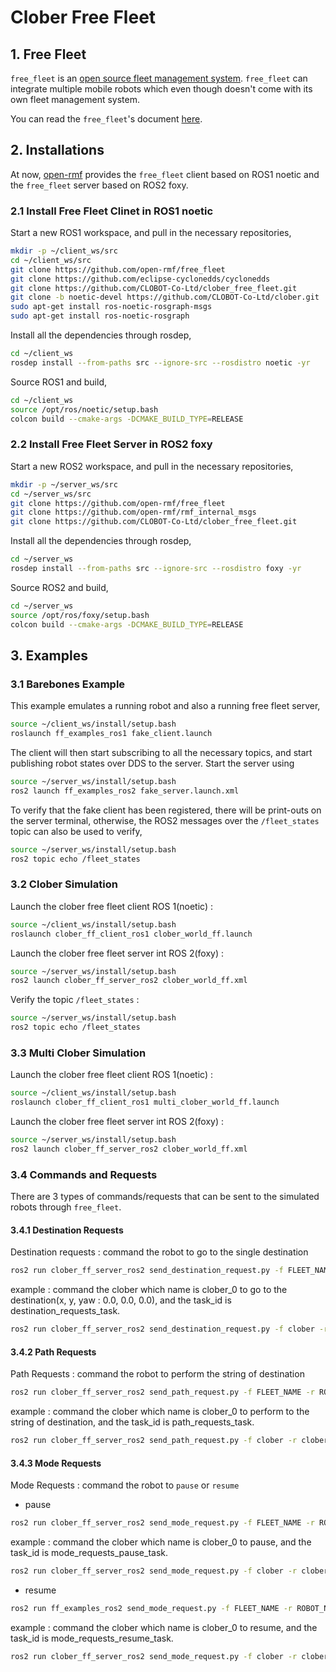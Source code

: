 # Clober Free Fleet

## 1. Free Fleet

`free_fleet` is an [open source fleet management system](https://github.com/open-rmf/free_fleet). `free_fleet` can integrate multiple mobile robots which even though doesn't come with its own fleet management system.

You can read the `free_fleet`'s document [here](https://osrf.github.io/ros2multirobotbook/integration_free-fleet.html).

## 2. Installations

At now, [open-rmf](https://github.com/open-rmf) provides the `free_fleet` client based on ROS1 noetic and the `free_fleet` server based on ROS2 foxy.

### 2.1 Install Free Fleet Clinet in ROS1 noetic

Start a new ROS1 workspace, and pull in the necessary repositories,
```bash
mkdir -p ~/client_ws/src
cd ~/client_ws/src
git clone https://github.com/open-rmf/free_fleet
git clone https://github.com/eclipse-cyclonedds/cyclonedds
git clone https://github.com/CLOBOT-Co-Ltd/clober_free_fleet.git
git clone -b noetic-devel https://github.com/CLOBOT-Co-Ltd/clober.git
sudo apt-get install ros-noetic-rosgraph-msgs
sudo apt-get install ros-noetic-rosgraph 
```

Install all the dependencies through rosdep,
```bash
cd ~/client_ws
rosdep install --from-paths src --ignore-src --rosdistro noetic -yr
```

Source ROS1 and build,
```bash
cd ~/client_ws
source /opt/ros/noetic/setup.bash
colcon build --cmake-args -DCMAKE_BUILD_TYPE=RELEASE
```

### 2.2 Install Free Fleet Server in ROS2 foxy

Start a new ROS2 workspace, and pull in the necessary repositories,
```bash
mkdir -p ~/server_ws/src
cd ~/server_ws/src
git clone https://github.com/open-rmf/free_fleet
git clone https://github.com/open-rmf/rmf_internal_msgs
git clone https://github.com/CLOBOT-Co-Ltd/clober_free_fleet.git
```

Install all the dependencies through rosdep,
```bash
cd ~/server_ws
rosdep install --from-paths src --ignore-src --rosdistro foxy -yr
```

Source ROS2 and build,
```bash
cd ~/server_ws
source /opt/ros/foxy/setup.bash
colcon build --cmake-args -DCMAKE_BUILD_TYPE=RELEASE
```

## 3. Examples

### 3.1 Barebones Example

This example emulates a running robot and also a running free fleet server,
```bash
source ~/client_ws/install/setup.bash
roslaunch ff_examples_ros1 fake_client.launch
```

The client will then start subscribing to all the necessary topics, and start publishing robot states over DDS to the server. Start the server using
```bash
source ~/server_ws/install/setup.bash
ros2 launch ff_examples_ros2 fake_server.launch.xml
```

To verify that the fake client has been registered, there will be print-outs on the server terminal, otherwise, the ROS2 messages over the `/fleet_states` topic can also be used to verify,
```bash
source ~/server_ws/install/setup.bash
ros2 topic echo /fleet_states
```

### 3.2 Clober Simulation

Launch the clober free fleet client ROS 1(noetic) :
```bash
source ~/client_ws/install/setup.bash
roslaunch clober_ff_client_ros1 clober_world_ff.launch
```

Launch the clober free fleet server int ROS 2(foxy) :
```bash
source ~/server_ws/install/setup.bash
ros2 launch clober_ff_server_ros2 clober_world_ff.xml
```

Verify the topic `/fleet_states` :

```bash
source ~/server_ws/install/setup.bash
ros2 topic echo /fleet_states
```

### 3.3 Multi Clober Simulation

Launch the clober free fleet client ROS 1(noetic) :
```bash
source ~/client_ws/install/setup.bash
roslaunch clober_ff_client_ros1 multi_clober_world_ff.launch
```

Launch the clober free fleet server int ROS 2(foxy) :
```bash
source ~/server_ws/install/setup.bash
ros2 launch clober_ff_server_ros2 clober_world_ff.xml
```

### 3.4 Commands and Requests

There are 3 types of commands/requests that can be sent to the simulated robots through `free_fleet`.

#### 3.4.1 Destination Requests

Destination requests : command the robot to go to the single destination

```bash
ros2 run clober_ff_server_ros2 send_destination_request.py -f FLEET_NAME -r ROBOT_NAME -x 1.725 -y -0.39 --yaw 0.0 -i UNIQUE_TASK_ID
```

example : command the clober which name is clober_0 to go to the destination(x, y, yaw : 0.0, 0.0, 0.0), and the task_id is destination_requests_task.
```bash
ros2 run clober_ff_server_ros2 send_destination_request.py -f clober -r clober_0 -x 0.0 -y 0.0 --yaw 0.0 -i destination_requests_task
```

#### 3.4.2 Path Requests

Path Requests : command the robot to perform the string of destination

```bash
ros2 run clober_ff_server_ros2 send_path_request.py -f FLEET_NAME -r ROBOT_NAME -i UNIQUE_TASK_ID -p '[{"x": 1.725, "y": -0.39, "yaw": 0.0, "level_name": "B1"}, {"x": 1.737, "y": 0.951, "yaw": 1.57, "level_name": "B1"}, {"x": -0.616, "y": 1.852, "yaw": 3.14, "level_name": "B1"}, {"x": -0.626, "y": -1.972, "yaw": 4.71, "level_name": "B1"}]'
```

example : command the clober which name is clober_0 to perform to the string of destination, and the task_id is path_requests_task.

```bash
ros2 run clober_ff_server_ros2 send_path_request.py -f clober -r clober_0 -i path_requests_task -p '[{"x": 0.0, "y": 0.0, "yaw": 0.0, "level_name": "B1"}, {"x": 1.0, "y": 1.0, "yaw": 1.57, "level_name": "B1"}, {"x": -1.0, "y": 0.0, "yaw": 3.14, "level_name": "B1"}, {"x": 0.0, "y": 1.0, "yaw": 4.71, "level_name": "B1"}]'
```

#### 3.4.3 Mode Requests

Mode Requests : command the robot to `pause` or `resume`

* pause
```bash
ros2 run clober_ff_server_ros2 send_mode_request.py -f FLEET_NAME -r ROBOT_NAME -m pause -i UNIQUE_TASK_ID
```
example : command the clober which name is clober_0 to pause, and the task_id is mode_requests_pause_task.

```bash
ros2 run clober_ff_server_ros2 send_mode_request.py -f clober -r clober_0 -m pause -i mode_requests_pause_task
```

* resume
```bash
ros2 run ff_examples_ros2 send_mode_request.py -f FLEET_NAME -r ROBOT_NAME -m resume -i UNIQUE_TASK_ID
```

example : command the clober which name is clober_0 to resume, and the task_id is mode_requests_resume_task.

```bash
ros2 run clober_ff_server_ros2 send_mode_request.py -f clober -r clober_0 -m resume -i mode_requests_resume_task
```